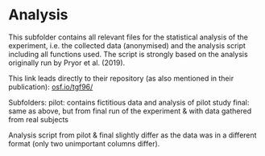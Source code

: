 # Analysis

This subfolder contains all relevant files for the statistical analysis of the experiment, i.e. the collected data (anonymised) and the analysis script including all functions used. The script is strongly based on the analysis originally run by Pryor et al. (2019). 

This link leads directly to their repository (as also mentioned in their publication): [osf.io/tgf96/](https://osf.io/tgf96/)

Subfolders:
pilot: contains fictitious data and analysis of pilot study
final: same as above, but from final run of the experiment & with data gathered from real subjects

Analysis script from pilot & final slightly differ as the data was in a different format (only two unimportant columns differ).

